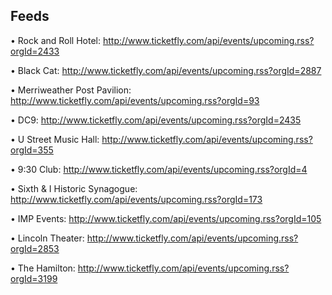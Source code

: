 ## Feeds

• Rock and Roll Hotel: http://www.ticketfly.com/api/events/upcoming.rss?orgId=2433

• Black Cat: http://www.ticketfly.com/api/events/upcoming.rss?orgId=2887

• Merriweather Post Pavilion: http://www.ticketfly.com/api/events/upcoming.rss?orgId=93

• DC9: http://www.ticketfly.com/api/events/upcoming.rss?orgId=2435

• U Street Music Hall: http://www.ticketfly.com/api/events/upcoming.rss?orgId=355

• 9:30 Club: http://www.ticketfly.com/api/events/upcoming.rss?orgId=4

• Sixth & I Historic Synagogue: http://www.ticketfly.com/api/events/upcoming.rss?orgId=173

• IMP Events: http://www.ticketfly.com/api/events/upcoming.rss?orgId=105

• Lincoln Theater: http://www.ticketfly.com/api/events/upcoming.rss?orgId=2853

• The Hamilton: http://www.ticketfly.com/api/events/upcoming.rss?orgId=3199



